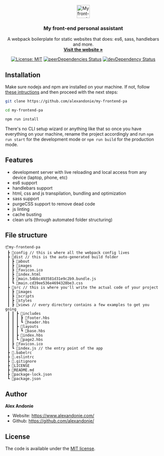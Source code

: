 <p align="center">
  <a href="https://getbootstrap.com/">
    <img src="https://emojipedia-us.s3.dualstack.us-west-1.amazonaws.com/thumbs/120/apple/198/man-in-tuxedo_emoji-modifier-fitzpatrick-type-1-2_1f935-1f3fb_1f3fb.png" alt="My front-end PA logo" width="42" height="42">
  </a>
</p>

<h3 align="center">My front-end personal assistant</h3>

<p align="center">
  A webpack boilerplate for static websites that does: es6, sass, handlebars and more.
  <br>
  <a href="https://myfrontendpa.alexandonie.com"><strong>Visit the website »</strong></a>
  <br>
</p>

<span style="display: block;" align="center">

  [![License: MIT](https://img.shields.io/badge/license-MIT-blue.svg)](https://opensource.org/licenses/MIT)   [![peerDependencies Status](https://img.shields.io/david/peer/alexandonie/my-frontend-pa.svg)](https://david-dm.org/alexandonie/my-frontend-pa?type=peer)  [![devDependency Status](https://img.shields.io/david/dev/alexandonie/my-frontend-pa.svg)](https://david-dm.org/alexandonie/my-frontend-pa?type=dev)

</span>

## Installation

Make sure nodejs and npm are installed on your machine. If not, follow [these intructions](https://docs.npmjs.com/downloading-and-installing-node-js-and-npm) and then proceed with the next steps:

```bash
git clone https://github.com/alexandonie/my-frontend-pa
 ```

 ```bash
cd my-frontend-pa
 ```

```bash
npm run install
 ```

There's no CLI setup wizard or anything like that so once you have everything on your machine, rename the project accordingly and run ```npm run start``` for the development mode or ```npm run build``` for the production mode.

## Features
- development server with live reloading and local access from any device (laptop, phone, etc)
- es6 support
- handlebars support
- html, css and js transpilation, bundling and optimization
- sass support
- purgeCSS support to remove dead code
- js linting
- cache busting
- clean urls (through automated folder structuring)

## File structure

```
📦my-frontend-pa
 ┣ 📂config // this is where all the webpack config lives
 ┣ 📂dist // this is the auto-generated build folder
 ┃ ┣ 📂about
 ┃ ┣ 📂images
 ┃ ┣ 📜favicon.ico
 ┃ ┣ 📜index.html
 ┃ ┣ 📜main.54bbc493581d31e9c2b9.bundle.js
 ┃ ┗ 📜main.cd39ee536e4694328be3.css
 ┣ 📂src // this is where you'll write the actual code of your project
 ┃ ┣ 📂images
 ┃ ┣ 📂scripts
 ┃ ┣ 📂styles
 ┃ ┣ 📂views // every directory contains a few examples to get you going
 ┃ ┃ ┣ 📂includes
 ┃ ┃ ┃ ┣ 📜footer.hbs
 ┃ ┃ ┃ ┗ 📜header.hbs
 ┃ ┃ ┣ 📂layouts
 ┃ ┃ ┃ ┗ 📜base.hbs
 ┃ ┃ ┣ 📜index.hbs
 ┃ ┃ ┗ 📜page2.hbs
 ┃ ┣ 📜favicon.ico
 ┃ ┗ 📜index.js // the entry point of the app
 ┣ 📜.babelrc
 ┣ 📜.eslintrc
 ┣ 📜.gitignore
 ┣ 📜LICENSE
 ┣ 📜README.md
 ┣ 📜package-lock.json
 ┗ 📜package.json
```

## Author

**Alex Andonie**

-   Website: <https://www.alexandonie.com/>
-   Github: <https://github.com/alexandonie/>

## License

The code is available under the [MIT license](LICENSE).
